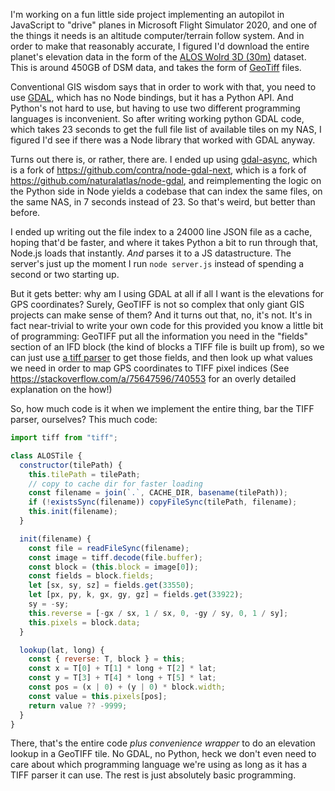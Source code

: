 I'm working on a fun little side project implementing an autopilot in JavaScript to "drive" planes in Microsoft Flight Simulator 2020, and one of the things it needs is an altitude computer/terrain follow system. And in order to make that reasonably accurate, I figured I'd download the entire planet's elevation data in the form of the [ALOS Wolrd 3D (30m)](https://www.eorc.jaxa.jp/ALOS/en/dataset/aw3d30/aw3d30_e.htm) dataset. This is around 450GB of DSM data, and takes the form of [GeoTiff](http://geotiff.maptools.org/spec/geotiff2.html) files.

Conventional GIS wisdom says that in order to work with that, you need to use [GDAL](https://gdal.org/), which has no Node bindings, but it has a Python API. And Python's not hard to use, but having to use two different programming languages is inconvenient. So after writing working python GDAL code, which takes 23 seconds to get the full file list of available tiles on my NAS, I figured I'd see if there was a Node library that worked with GDAL anyway.

Turns out there is, or rather, there are. I ended up using [gdal-async](https://github.com/mmomtchev/node-gdal-async), which is a fork of https://github.com/contra/node-gdal-next, which is a fork of https://github.com/naturalatlas/node-gdal,  and reimplementing the logic on the Python side in Node yields a codebase that can index the same files, on the same NAS, in 7 seconds instead of 23. So that's weird, but better than before.

I ended up writing out the file index to a 24000 line JSON file as a cache, hoping that'd be faster, and where it takes Python a bit to run through that, Node.js loads that instantly. _And_ parses it to a JS datastructure. The server's just up the moment I run `node server.js` instead of spending a second or two starting up. 

But it gets better: why am I using GDAL at all if all I want is the elevations for GPS coordinates? Surely, GeoTIFF is not so complex that only giant GIS projects can make sense of them? And it turns out that, no, it's not. It's in fact near-trivial to write your own code for this provided you know a little bit of programming: GeoTIFF put all the information you need in the "fields" section of an IFD block (the kind of blocks a TIFF file is built up from), so we can just use [a tiff parser](https://www.npmjs.com/package/tiff) to get those fields, and then look up what values we need in order to map GPS coordinates to TIFF pixel indices (See https://stackoverflow.com/a/75647596/740553 for an overly detailed explanation on the how!)

So, how much code is it when we implement the entire thing, bar the TIFF parser, ourselves? This much code:

```javascript
import tiff from "tiff";

class ALOSTile {
  constructor(tilePath) {
    this.tilePath = tilePath;
    // copy to cache dir for faster loading
    const filename = join(`.`, CACHE_DIR, basename(tilePath));
    if (!existsSync(filename)) copyFileSync(tilePath, filename);
    this.init(filename);
  }

  init(filename) {
    const file = readFileSync(filename);
    const image = tiff.decode(file.buffer);
    const block = (this.block = image[0]);
    const fields = block.fields;
    let [sx, sy, sz] = fields.get(33550);
    let [px, py, k, gx, gy, gz] = fields.get(33922);
    sy = -sy;
    this.reverse = [-gx / sx, 1 / sx, 0, -gy / sy, 0, 1 / sy];
    this.pixels = block.data;
  }

  lookup(lat, long) {
    const { reverse: T, block } = this;
    const x = T[0] + T[1] * long + T[2] * lat;
    const y = T[3] + T[4] * long + T[5] * lat;
    const pos = (x | 0) + (y | 0) * block.width;
    const value = this.pixels[pos];
    return value ?? -9999;
  }
}
```

There, that's the entire code _plus convenience wrapper_ to do an elevation lookup in a GeoTIFF tile. No GDAL, no Python, heck we don't even need to care about which programming language we're using as long as it has a TIFF parser it can use. The rest is just absolutely basic programming.